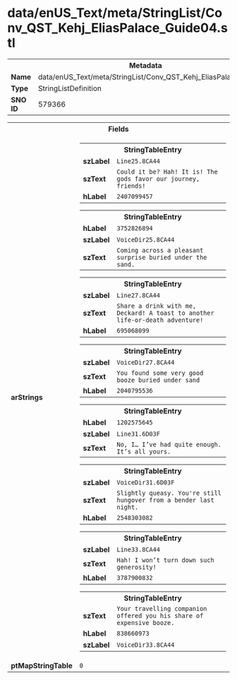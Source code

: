 <h1>data/enUS_Text/meta/StringList/Conv_QST_Kehj_EliasPalace_Guide04.stl</h1><table><tr><th colspan="100%">Metadata</th></tr><tr><td><b>Name</b></td><td>data/enUS_Text/meta/StringList/Conv_QST_Kehj_EliasPalace_Guide04.stl</td></tr><tr><td><b>Type</b></td><td>StringListDefinition</td></tr><tr><td><b>SNO ID</b></td><td>579366</td></tr></table>

<table><tr><th colspan="100%">Fields</th></tr><tr><td><b>arStrings</b></td><td><table><tr><th colspan="100%">StringTableEntry</th></tr><tr><td><b>szLabel</b></td><td><code>Line25.8CA44</code></td></tr><tr><td><b>szText</b></td><td><code>Could it be? Hah! It is! The gods favor our journey, friends!</code></td></tr><tr><td><b>hLabel</b></td><td><code>2407099457</code></td></tr></table>


<table><tr><th colspan="100%">StringTableEntry</th></tr><tr><td><b>hLabel</b></td><td><code>3752826894</code></td></tr><tr><td><b>szLabel</b></td><td><code>VoiceDir25.8CA44</code></td></tr><tr><td><b>szText</b></td><td><code>Coming across a pleasant surprise buried under the sand.</code></td></tr></table>


<table><tr><th colspan="100%">StringTableEntry</th></tr><tr><td><b>szLabel</b></td><td><code>Line27.8CA44</code></td></tr><tr><td><b>szText</b></td><td><code>Share a drink with me, Deckard! A toast to another life-or-death adventure!</code></td></tr><tr><td><b>hLabel</b></td><td><code>695068099</code></td></tr></table>


<table><tr><th colspan="100%">StringTableEntry</th></tr><tr><td><b>szLabel</b></td><td><code>VoiceDir27.8CA44</code></td></tr><tr><td><b>szText</b></td><td><code>You found some very good booze buried under sand</code></td></tr><tr><td><b>hLabel</b></td><td><code>2040795536</code></td></tr></table>


<table><tr><th colspan="100%">StringTableEntry</th></tr><tr><td><b>hLabel</b></td><td><code>1202575645</code></td></tr><tr><td><b>szLabel</b></td><td><code>Line31.6D03F</code></td></tr><tr><td><b>szText</b></td><td><code>No, I… I’ve had quite enough. It’s all yours.</code></td></tr></table>


<table><tr><th colspan="100%">StringTableEntry</th></tr><tr><td><b>szLabel</b></td><td><code>VoiceDir31.6D03F</code></td></tr><tr><td><b>szText</b></td><td><code>Slightly queasy. You're still hungover from a bender last night.</code></td></tr><tr><td><b>hLabel</b></td><td><code>2548303082</code></td></tr></table>


<table><tr><th colspan="100%">StringTableEntry</th></tr><tr><td><b>szLabel</b></td><td><code>Line33.8CA44</code></td></tr><tr><td><b>szText</b></td><td><code>Hah! I won’t turn down such generosity!</code></td></tr><tr><td><b>hLabel</b></td><td><code>3787900832</code></td></tr></table>


<table><tr><th colspan="100%">StringTableEntry</th></tr><tr><td><b>szText</b></td><td><code>Your travelling companion offered you his share of expensive booze.</code></td></tr><tr><td><b>hLabel</b></td><td><code>838660973</code></td></tr><tr><td><b>szLabel</b></td><td><code>VoiceDir33.8CA44</code></td></tr></table>


</td></tr><tr><td><b>ptMapStringTable</b></td><td><code>0</code></td></tr></table>

